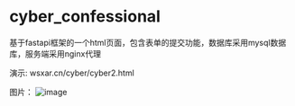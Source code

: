 # cyber_confessional
基于fastapi框架的一个html页面，包含表单的提交功能，数据库采用mysql数据库，服务端采用nginx代理

演示:
wsxar.cn/cyber/cyber2.html

图片：
![image](https://user-images.githubusercontent.com/73526055/234840630-bad427de-e6cd-48c5-bc5c-6f859606cc97.png)

